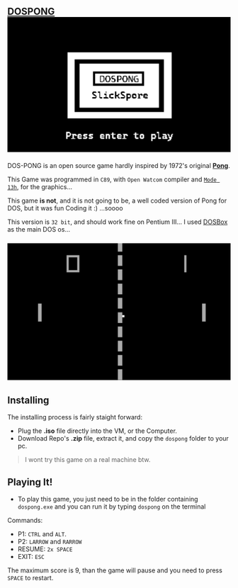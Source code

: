 

## [DOSPONG](https://www.slickspore.com/dospong1.html)![Splash Screen](https://raw.githubusercontent.com/SlickSpore/dos-pong/main/images/DOSPONG.png)

DOS-PONG is an open source game hardly inspired by 1972's original **[Pong](https://en.wikipedia.org/wiki/Pong)**.

This Game was programmed in `C89`, with `Open Watcom`  compiler and [`Mode 13h`](https://en.wikipedia.org/wiki/Mode_13h), for the graphics...

This game **is not**, and it is not going to be, a well coded version of Pong for DOS, but it was fun Coding it :) ...soooo

This version is `32 bit`, and should work fine on Pentium III... 
I used [DOSBox](https://www.dosbox.com/) as the main DOS os...
###
![GamePlay](https://raw.githubusercontent.com/SlickSpore/dos-pong/main/images/DosPongplay.png)
## Installing
The installing process is fairly staight forward:

 - Plug the **.iso** file directly into the VM, or the Computer.
 - Download Repo's **.zip** file, extract it, and copy the `dospong` folder to your pc.
 

> I wont try this game on a real machine btw.
## Playing It!

 - To play this game, you just need to be in the folder containing
   `dospong.exe` and you can run it by typing `dospong` on the terminal
   
 Commands:
 
 - P1: 					`CTRL` 		and `ALT`.
 - P2: 					`LARROW` 	and `RARROW`
 - RESUME:		`2x SPACE`
 - EXIT: 				`ESC`

The maximum score is 9, than the game will pause and you need to press `SPACE` to restart.
